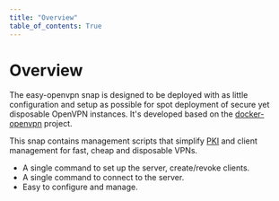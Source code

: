 ```yaml
---
title: "Overview"
table_of_contents: True
---
```


# Overview

The easy-openvpn snap is designed to be deployed with as little configuration 
and setup as possible for spot deployment of secure yet disposable OpenVPN instances.
It's developed based on the [docker-openvpn](https://github.com/kylemanna/docker-openvpn) project.


This snap contains management scripts that simplify [PKI](https://openvpn.net/index.php/open-source/documentation/howto.html#pki) and client management for fast, cheap and disposable VPNs.

* A single command to set up the server, create/revoke clients.
* A single command to connect to the server.
* Easy to configure and manage.
